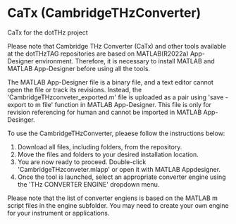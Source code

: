 # CaTx (CambridgeTHzConverter)
CaTx for the dotTHz project

Please note that Cambridge THz Converter (CaTx) and other tools available at the dotTHzTAG repositories are based on MATLAB(R2022a) App-Designer environment. Therefore, it is necessary to install MATLAB and MATLAB App-Designer before using all the tools.

The MATLAB App-Designer file is a binary file, and a text editor cannot open the file or track its revisions. Instead, the 'CambridgeTHzconveter_exported.m' file is uploaded as a pair using 'save - export to m file' function in MATLAB App-Designer. This file is only for revision referencing for human and cannot be imported in MATLAB App-Desinger.

To use the CambridgeTHzConverter, pleaese follow the instructions below:

1. Download all files, including folders, from the repository.
2. Move the files and folders to your desired installation location.
3. You are now ready to proceed. Double-click 'CambridgeTHzconveter.mlapp' or open it with MATLAB Appdesigner.
4. Once the tool is launched, select an appropriate converter engine using the 'THz CONVERTER ENGINE' dropdown menu.

Please note that the list of converter engiens is based on the MATLAB m script files in the engine subfolder. You may need to create your own engine for your instrument or applications.
